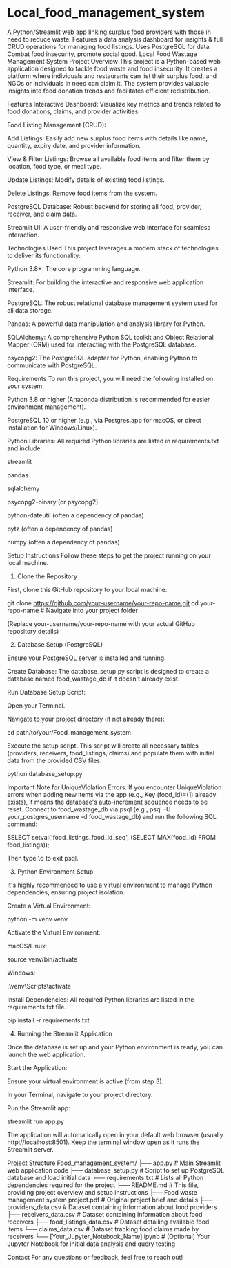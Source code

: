 # Local_food_management_system
A Python/Streamlit web app linking surplus food providers with those in need to reduce waste. Features a data analysis dashboard for insights &amp; full CRUD operations for managing food listings. Uses PostgreSQL for data. Combat food insecurity, promote social good.
Local Food Wastage Management System
Project Overview
This project is a Python-based web application designed to tackle food waste and food insecurity. It creates a platform where individuals and restaurants can list their surplus food, and NGOs or individuals in need can claim it. The system provides valuable insights into food donation trends and facilitates efficient redistribution.

Features
Interactive Dashboard: Visualize key metrics and trends related to food donations, claims, and provider activities.

Food Listing Management (CRUD):

Add Listings: Easily add new surplus food items with details like name, quantity, expiry date, and provider information.

View & Filter Listings: Browse all available food items and filter them by location, food type, or meal type.

Update Listings: Modify details of existing food listings.

Delete Listings: Remove food items from the system.

PostgreSQL Database: Robust backend for storing all food, provider, receiver, and claim data.

Streamlit UI: A user-friendly and responsive web interface for seamless interaction.

Technologies Used
This project leverages a modern stack of technologies to deliver its functionality:

Python 3.8+: The core programming language.

Streamlit: For building the interactive and responsive web application interface.

PostgreSQL: The robust relational database management system used for all data storage.

Pandas: A powerful data manipulation and analysis library for Python.

SQLAlchemy: A comprehensive Python SQL toolkit and Object Relational Mapper (ORM) used for interacting with the PostgreSQL database.

psycopg2: The PostgreSQL adapter for Python, enabling Python to communicate with PostgreSQL.

Requirements
To run this project, you will need the following installed on your system:

Python 3.8 or higher (Anaconda distribution is recommended for easier environment management).

PostgreSQL 10 or higher (e.g., via Postgres.app for macOS, or direct installation for Windows/Linux).

Python Libraries: All required Python libraries are listed in requirements.txt and include:

streamlit

pandas

sqlalchemy

psycopg2-binary (or psycopg2)

python-dateutil (often a dependency of pandas)

pytz (often a dependency of pandas)

numpy (often a dependency of pandas)

Setup Instructions
Follow these steps to get the project running on your local machine.

1. Clone the Repository

First, clone this GitHub repository to your local machine:

git clone https://github.com/your-username/your-repo-name.git
cd your-repo-name # Navigate into your project folder

(Replace your-username/your-repo-name with your actual GitHub repository details)

2. Database Setup (PostgreSQL)

Ensure your PostgreSQL server is installed and running.

Create Database: The database_setup.py script is designed to create a database named food_wastage_db if it doesn't already exist.

Run Database Setup Script:

Open your Terminal.

Navigate to your project directory (if not already there):

cd path/to/your/Food_management_system

Execute the setup script. This script will create all necessary tables (providers, receivers, food_listings, claims) and populate them with initial data from the provided CSV files.

python database_setup.py

Important Note for UniqueViolation Errors: If you encounter UniqueViolation errors when adding new items via the app (e.g., Key (food_id)=(1) already exists), it means the database's auto-increment sequence needs to be reset. Connect to food_wastage_db via psql (e.g., psql -U your_postgres_username -d food_wastage_db) and run the following SQL command:

SELECT setval('food_listings_food_id_seq', (SELECT MAX(food_id) FROM food_listings));

Then type \q to exit psql.

3. Python Environment Setup

It's highly recommended to use a virtual environment to manage Python dependencies, ensuring project isolation.

Create a Virtual Environment:

python -m venv venv

Activate the Virtual Environment:

macOS/Linux:

source venv/bin/activate

Windows:

.\venv\Scripts\activate

Install Dependencies: All required Python libraries are listed in the requirements.txt file.

pip install -r requirements.txt

4. Running the Streamlit Application

Once the database is set up and your Python environment is ready, you can launch the web application.

Start the Application:

Ensure your virtual environment is active (from step 3).

In your Terminal, navigate to your project directory.

Run the Streamlit app:

streamlit run app.py

The application will automatically open in your default web browser (usually http://localhost:8501). Keep the terminal window open as it runs the Streamlit server.

Project Structure
Food_management_system/
├── app.py                      # Main Streamlit web application code
├── database_setup.py           # Script to set up PostgreSQL database and load initial data
├── requirements.txt            # Lists all Python dependencies required for the project
├── README.md                   # This file, providing project overview and setup instructions
├── Food waste management system project.pdf # Original project brief and details
├── providers_data.csv          # Dataset containing information about food providers
├── receivers_data.csv          # Dataset containing information about food receivers
├── food_listings_data.csv      # Dataset detailing available food items
└── claims_data.csv             # Dataset tracking food claims made by receivers
└── [Your_Jupyter_Notebook_Name].ipynb # (Optional) Your Jupyter Notebook for initial data analysis and query testing

Contact
For any questions or feedback, feel free to reach out!

